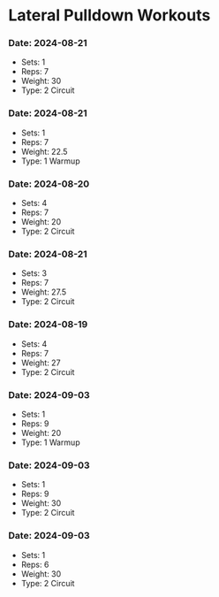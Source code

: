 # Lateral Pulldown Workouts

### Date: 2024-08-21
- Sets: 1
- Reps: 7
- Weight: 30
- Type:  2 Circuit

### Date: 2024-08-21
- Sets: 1
- Reps: 7
- Weight: 22.5
- Type: 1 Warmup

### Date: 2024-08-20
- Sets: 4
- Reps: 7
- Weight: 20
- Type:  2 Circuit

### Date: 2024-08-21
- Sets: 3
- Reps: 7
- Weight: 27.5
- Type:  2 Circuit

### Date: 2024-08-19
- Sets: 4
- Reps: 7
- Weight: 27
- Type:  2 Circuit

### Date: 2024-09-03
- Sets: 1
- Reps: 9
- Weight: 20
- Type: 1 Warmup

### Date: 2024-09-03
- Sets: 1
- Reps: 9
- Weight: 30
- Type:  2 Circuit

### Date: 2024-09-03
- Sets: 1
- Reps: 6
- Weight: 30
- Type:  2 Circuit

